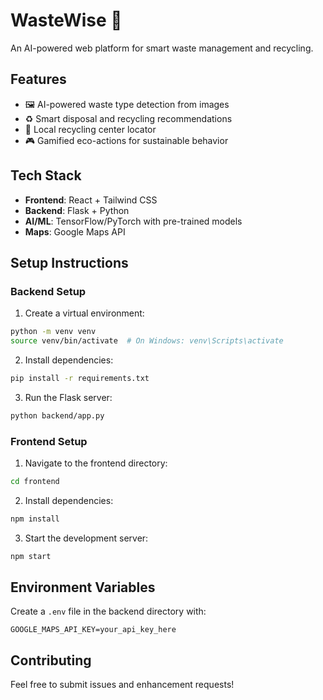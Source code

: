 # WasteWise 🌱

An AI-powered web platform for smart waste management and recycling.

## Features

- 🖼️ AI-powered waste type detection from images
- ♻️ Smart disposal and recycling recommendations
- 📍 Local recycling center locator
- 🎮 Gamified eco-actions for sustainable behavior

## Tech Stack

- **Frontend**: React + Tailwind CSS
- **Backend**: Flask + Python
- **AI/ML**: TensorFlow/PyTorch with pre-trained models
- **Maps**: Google Maps API

## Setup Instructions

### Backend Setup

1. Create a virtual environment:
```bash
python -m venv venv
source venv/bin/activate  # On Windows: venv\Scripts\activate
```

2. Install dependencies:
```bash
pip install -r requirements.txt
```

3. Run the Flask server:
```bash
python backend/app.py
```

### Frontend Setup

1. Navigate to the frontend directory:
```bash
cd frontend
```

2. Install dependencies:
```bash
npm install
```

3. Start the development server:
```bash
npm start
```

## Environment Variables

Create a `.env` file in the backend directory with:
```
GOOGLE_MAPS_API_KEY=your_api_key_here
```

## Contributing

Feel free to submit issues and enhancement requests! 